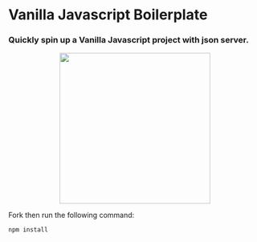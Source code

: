 # Vanilla Javascript Boilerplate

### Quickly spin up a Vanilla Javascript project with json server.

<p align="center">
  <img width="auto" height="300" src="https://media.giphy.com/media/uUs14eCA2SBgs/giphy.gif">
</p>

Fork then run the following command:

```cli
npm install
```
